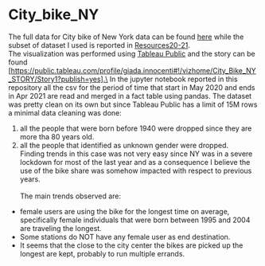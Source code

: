 # City_bike_NY
The full data for City bike of New York data can be found [here](https://www.citibikenyc.com/system-data) while the subset of dataset I used is reported in [Resources20-21](./Resources20-21).\
The visualization was performed using [Tableau Public](https://public.tableau.com/en-us/s/) and the story can be found [https://public.tableau.com/profile/giada.innocenti#!/vizhome/City_Bike_NY_STORY/Story1?publish=yes].\
In the jupyter notebook reported in this repository all the csv for the period of time that start in May 2020 and ends in Apr 2021 are read and merged in a fact table using pandas. The dataset was pretty clean on its own but since Tableau Public has a limit of 15M rows a minimal data cleaning was done:
1. all the people that were born before 1940 were dropped since they are more tha 80 years old.
2. all the people that identified as unknown gender were dropped.
\
Finding trends in this case was not very easy since NY was in a severe lockdown for most of the last year and as a consequence I believe the use of the bike share was somehow impacted with respect to previous years.\
\
The main trends observed are:
* female users are using the bike for the longest time on average, specifically female individuals that were born between 1995 and 2004 are traveling the longest.
* Some stations do NOT have any female user as end destination.
* It seems that the close to the city center the bikes are picked up the longest are kept, probably to run multiple errands.
